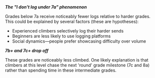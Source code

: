 **_The "I don't log under 7a" phenomenon_**

Grades below 7a receive noticeably fewer logs relative to harder grades. This could be explained by several factors (these are hypotheses):
- Experienced climbers selectively log their harder sends
- Beginners are less likely to use logging platforms
- Social dynamics—people prefer showcasing difficulty over volume

**_7b+ and 7c+ drop off_**

These grades are noticeably less climbed. One likely explanation is that climbers at this level chase the next 'round' grade milestone (7c and 8a) rather than spending time in these intermediate grades.